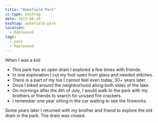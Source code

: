 ```yaml
---
title: "Wakefield Park"
cc-type: hashtag
date: 2023-06-29
hashtag: wakefield-park
location:
  - Maplewood
tags:
  - park
  - Maplewood
---
```

When I was a kid:

* This park has an open drain I explored a few times with friends.
* In one exploration I cut my foot open from glass and needed stitches.
* There is a part of my toe I cannot feel even today, 30+ years later.
* Once I biked around the neighborhood along both sides of the lake.
* On mornings after the 4th of July, I would walk to the park with my brothers or friends to search for unused fire crackers.
* I remember one year sitting in the car waiting to see the fireworks.

Some years later I returned with my brother and friend to explore the old drain in the park. The drain was closed.